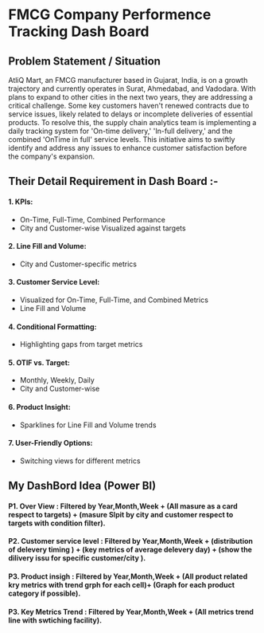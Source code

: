 # FMCG Company Performence Tracking Dash Board
## Problem Statement / Situation

AtliQ Mart, an FMCG manufacturer based in Gujarat, India, is on a growth trajectory and currently operates in Surat, Ahmedabad, and Vadodara. With plans to expand to other cities in the next two years, they are addressing a critical challenge. Some key customers haven't renewed contracts due to service issues, likely related to delays or incomplete deliveries of essential products. To resolve this, the supply chain analytics team is implementing a daily tracking system for 'On-time delivery,' 'In-full delivery,' and the combined 'OnTime in full' service levels. This initiative aims to swiftly identify and address any issues to enhance customer satisfaction before the company's expansion.


## Their Detail Requirement in Dash Board :-
#### 1. KPIs:
  - On-Time, Full-Time, Combined Performance
  - City and Customer-wise
  Visualized against targets
#### 2. Line Fill and Volume:
  - City and Customer-specific metrics
#### 3. Customer Service Level:
- Visualized for On-Time, Full-Time, and Combined Metrics
- Line Fill and Volume
#### 4. Conditional Formatting:
  - Highlighting gaps from target metrics
#### 5. OTIF vs. Target:
   - Monthly, Weekly, Daily
  - City and Customer-wise
#### 6. Product Insight:
  - Sparklines for Line Fill and Volume trends
#### 7. User-Friendly Options:
  - Switching views for different metrics

## My DashBord Idea (Power BI)

#### P1. **Over View :** Filtered by Year,Month,Week + (All masure as a card respect to targets) + (masure Slpit by city and customer respect to targets with condition filter).
#### P2. **Customer service level :** Filtered by Year,Month,Week + (distribution of delevery timing ) + (key metrics of average delevery day) + (show the dilivery issu for specific customer/city ).
#### P3. **Product insigh :** Filtered by Year,Month,Week + (All product related kry metrics with trend grph for each cell)+ (Graph for each product category if possible).
#### P3. **Key Metrics Trend :** Filtered by Year,Month,Week + (All metrics trend line with swtiching facility).





